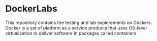 # DockerLabs
This repository contains the testing and lab expierements on Dockers. Docker is a set of platform as a service products that uses OS-level virtualization to deliver software in packages called containers.
